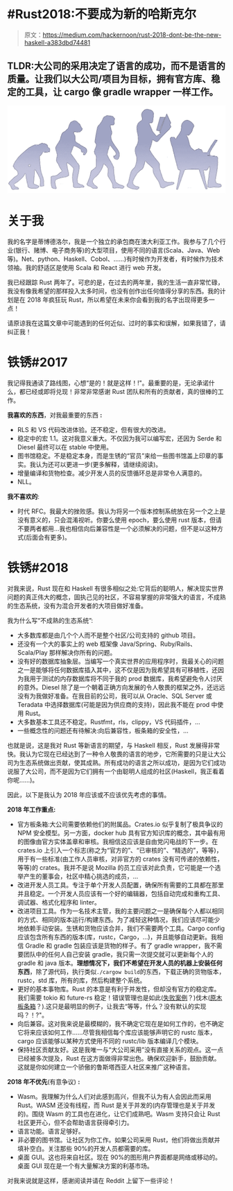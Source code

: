 # #Rust2018:不要成为新的哈斯克尔

> 原文：<https://medium.com/hackernoon/rust-2018-dont-be-the-new-haskell-a383dbd74481>

## TLDR:大公司的采用决定了语言的成功，而不是语言的质量。让我们以大公司/项目为目标，拥有官方库、稳定的工具，让 cargo 像 gradle wrapper 一样工作。

![](img/7aef56ffc9bca4398e78125a147ac461.png)

# 关于我

我的名字是蒂博德洛尔，我是一个独立的承包商在澳大利亚工作。我参与了几个行业(银行、赌博、电子商务等)的大型项目，使用不同的语言(Scala、Java、Web 等)。Net、python、Haskell、Cobol、……)有时候作为开发者，有时候作为技术领袖。我的舒适区是使用 Scala 和 React 进行 web 开发。

我已经跟踪 Rust 两年了。可悲的是，在过去的两年里，我的生活一直非常忙碌，我没有像我希望的那样投入太多时间，也没有创作出任何值得分享的东西。我的计划是在 2018 年疯狂玩 Rust，所以希望在未来你会看到我的名字出现得更多一点！

请原谅我在这篇文章中可能遇到的任何近似、过时的事实和误解，如果我错了，请纠正我！

# 铁锈#2017

我记得我通读了路线图，心想“是的！就是这样！!"。最重要的是，无论承诺什么，都已经或即将兑现！非常非常感谢 Rust 团队和所有的贡献者，真的很棒的工作。

**我喜欢的东西**，对我最重要的东西 **:**

*   RLS 和 VS 代码改进体验。还不稳定，但有很大的改进。
*   稳定中的宏 1.1。这对我意义重大。不仅因为我可以编写宏，还因为 Serde 和 Diesel 最终可以在 stable 中使用。
*   图书馆稳定。不是稳定本身，而是生锈的“官员”来给一些图书馆盖上印章的事实。我认为还可以更进一步(更多解释，请继续阅读)。
*   增量编译和货物检查。减少开发人员的反馈循环总是非常令人满意的。
*   NLL。

**我不喜欢的**:

*   时代 RFC。我最大的挫败感。我认为将另一个版本控制系统放在另一个之上是没有意义的，只会混淆视听。你要么使用 epoch，要么使用 rust 版本，但请不要两者都用…我也相信向后兼容性是一个必须解决的问题，但不是以这种方式(后面会有更多)。

# 铁锈#2018

对我来说，Rust 现在和 Haskell 有很多相似之处:它背后的聪明人，解决现实世界问题的真正伟大的概念，固执己见的社区，不容易掌握的非常强大的语言，不成熟的生态系统，没有为混合开发者的大项目做好准备。

我为什么写“不成熟的生态系统”:

*   大多数库都是由几个个人而不是整个社区/公司支持的 github 项目。
*   还没有一个大的事实上的 web 框架像 Java/Spring、Ruby/Rails、Scala/Play 那样解决你所有的问题。
*   没有好的数据库抽象层。当编写一个真实世界的应用程序时，我最关心的问题之一是能够将任何数据库插入其中，这不仅是因为我希望具有可移植性，还因为我用于测试的内存数据库将不同于我的 prod 数据库，我希望避免令人讨厌的意外。Diesel 除了是一个朝着正确方向发展的令人敬畏的框架之外，还远远没有为我做好准备。在我目前的公司，我可以从 Oracle、SQL Server 或 Teradata 中选择数据库(可能是因为供应商的支持)，因此我不能在 prod 中使用 Rust。
*   大多数基本工具还不稳定。Rustfmt，rls，clippy，VS 代码插件，…
*   一些概念性的问题还有待解决:向后兼容性，板条箱的安全性，…

也就是说，这是我对 Rust 等新语言的期望，与 Haskell 相反，Rust 发展得非常快。我认为它现在已经达到了一种令人敬畏的语言的地步，它所需要的只是让大公司为生态系统做出贡献，使其成熟。所有成功的语言之所以成功，是因为它们成功说服了大公司，而不是因为它们拥有一个由聪明人组成的社区(Haskell，我正看着你呢……)。

因此，以下是我认为 2018 年应该或不应该优先考虑的事情。

**2018 年工作重点:**

*   官方板条箱:大公司需要依赖他们的附属品。Crates.io 似乎复制了极具争议的 NPM 安全模型。另一方面，docker hub 具有官方知识库的概念，其中最有用的图像由官方实体盖章和审核。我相信这应该是自由党闪电战的下一步。在 crates.io 上引入一个标志(称之为“官方的”、“已审核的”、“精选的”，等等)，用于有一些标准(由工作人员审核，对非官方的 crates 没有可传递的依赖性，等等)的 crates。我并不是说 Mozilla 的员工应该对此负责，它可能是一个选举产生的董事会，社区中精心挑选的成员，…
*   改进开发人员工具。专注于单个开发人员配置，确保所有需要的工具都在那里并且稳定。一个开发人员应该有一个好的编辑器，包括自动完成和重构工具、调试器、格式化程序和 linter。
*   改进项目工具。作为一名技术主管，我的主要问题之一是确保每个人都以相同的方式、相同的版本运行/构建东西。为了减轻这种情况，我们应该尽可能少地依赖手动安装。生锈和货物应该合并，我们不需要两个工具。Cargo config 应该包含所有东西的版本(库，rustc，Cargo，…)，并且能够自动更新。我相信 Gradle 和 gradle 包装应该是货物的样子。有了 gradle wrapper，我不需要团队中的任何人自己安装 gradle，我只需一次提交就可以更新每个人的 gradle 和 java 版本。**理想情况下，我们不希望在开发人员的机器上安装任何东西**，除了源代码，执行类似`./cargow build`的东西，下载正确的货物版本，rustc，std 库，所有的库，然后构建整个系统。
*   更好的基本事物库。Rust 的本意是有利于并发性，但却没有官方的稳定库。我们需要 tokio 和 future-rs 稳定！错误管理也是如此([失败案例](https://crates.io/crates/failure)？)伐木([原木板条箱](https://crates.io/crates/log)？).这只是最明显的例子，让我去“等等，什么？没有默认的实现吗？！?"。
*   向后兼容。这对我来说是最模糊的，我不确定它现在是如何工作的，也不确定它将来应该如何工作……尽管我相信每个库应该能够声明它的 rustc 版本，cargo 应该能够以某种方式使用不同的 rustc/lib 版本编译几个模块。
*   保持社区贡献友好。这是我唯一与“大公司采用”没有直接关系的观点。这一点已经被多次提及，Rust 在这方面做得非常出色。确保欢迎新手，鼓励贡献。这就是你如何建立一个骄傲的鲁斯塔西亚人社区来推广这种语言。

**2018 年不优先**(有意争议) **:**

*   Wasm。我理解为什么人们对此感到高兴，但我不认为有人会因此而采用 Rust。WASM 还没有线程，而 Rust 是关于并发的(内存管理也是关于并发的)。围绕 Wasm 的工具也在进化，让它们成熟吧。Wasm 支持只会让 Rust 社区更开心，但不会帮助语言获得牵引力。
*   语言功能。语言足够好。
*   非必要的图书馆。让社区为你工作。如果公司采用 Rust，他们将做出贡献并填补空白。关注那些 90%的开发人员都需要的库。
*   桌面 GUI。这也将来自社区。现在 90%的图形用户界面都是网络或移动的。桌面 GUI 现在是一个有大量解决方案的利基市场。

对我来说就是这样，感谢阅读并请在 Reddit 上留下一些评论！